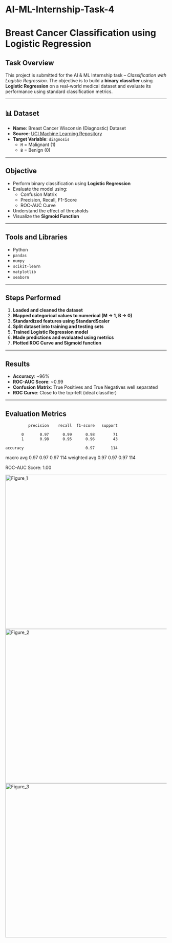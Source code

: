 # AI-ML-Internship-Task-4
# Breast Cancer Classification using Logistic Regression

## Task Overview

This project is submitted for the AI & ML Internship task – *Classification with Logistic Regression*. The objective is to build a **binary classifier** using **Logistic Regression** on a real-world medical dataset and evaluate its performance using standard classification metrics.

---

## 📊 Dataset

- **Name**: Breast Cancer Wisconsin (Diagnostic) Dataset
- **Source**: [UCI Machine Learning Repository](https://www.kaggle.com/datasets/uciml/breast-cancer-wisconsin-data)
- **Target Variable**: `diagnosis`  
  - `M` = Malignant (1)  
  - `B` = Benign (0)

---

## Objective

- Perform binary classification using **Logistic Regression**
- Evaluate the model using:
  - Confusion Matrix
  - Precision, Recall, F1-Score
  - ROC-AUC Curve
- Understand the effect of thresholds
- Visualize the **Sigmoid Function**

---

## Tools and Libraries

- Python
- `pandas`
- `numpy`
- `scikit-learn`
- `matplotlib`
- `seaborn`

---

## Steps Performed

1. **Loaded and cleaned the dataset**
2. **Mapped categorical values to numerical (M → 1, B → 0)**
3. **Standardized features using StandardScaler**
4. **Split dataset into training and testing sets**
5. **Trained Logistic Regression model**
6. **Made predictions and evaluated using metrics**
7. **Plotted ROC Curve and Sigmoid function**

---

## Results

- **Accuracy**: ~96%
- **ROC-AUC Score**: ~0.99
- **Confusion Matrix**: True Positives and True Negatives well separated
- **ROC Curve**: Close to the top-left (ideal classifier)

---

## Evaluation Metrics

              precision    recall  f1-score   support

           0       0.97      0.99      0.98        71
           1       0.98      0.95      0.96        43

    accuracy                           0.97       114
   macro avg       0.97      0.97      0.97       114
weighted avg       0.97      0.97      0.97       114

ROC-AUC Score: 1.00

<img width="640" height="480" alt="Figure_1" src="https://github.com/user-attachments/assets/b4da4199-b55a-44b8-a2f0-851920efd08a" />
<img width="640" height="480" alt="Figure_2" src="https://github.com/user-attachments/assets/82307083-7017-4cca-83b6-5c2f824677b3" />
<img width="640" height="480" alt="Figure_3" src="https://github.com/user-attachments/assets/02061107-5103-4eec-b580-f6c7b881a792" />


